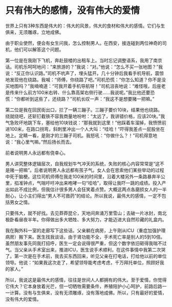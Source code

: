 # 只有伟大的感情，没有伟大的爱情

世界上只有3种东西是伟大的：伟大的风景，伟大的食材和伟大的感情。它们与生俱来，无须雕琢，立地成佛。 

由于职业使然，便会有女生问我，怎么控制男人。在西安，接连碰到两位神奇的司机，他们可以解答这个问题。 

第一位是在我刚下飞机，奔赴鼓楼的出租车上。当时忘记调整语系，我用了南京话。司机乐呵呵地问：“来旅游的？”我说：“对。”他说：“怎么不买一张地图？”我说：“反正你认识路。”司机不吭声了，埋头猛开。几十分钟后我看手机导航，震惊地发现他在绕路。我喊：“师傅，你绕路了吧。”司机恐慌：“你怎么知道？你不是没买地图吗？”我喃喃道：“可我开着手机导航呀！”司机沮丧地说：“难怪哦，后座老是传来什么前方100米右转、什么靠高架右侧行驶……我说呢。”我比他还要恐慌：“你都听到这些了，还绕路？”司机长叹一声：“我这不是想要赌一把嘛。” 

第二位是我在回民街出口，拦了一辆三蹦子。三蹦子要价10块，结果他也绕路。绕就绕吧，还斩钉截铁不容我商量地吩咐：“太远了，我讲错价格，应该20块。”我气急败坏地跳下车，塞给他10块钱说：“那我就到这里！”他踩着车溜掉，我愤愤前进100米，在路口拐弯，斜刺里冲出一个人大叫：“哇哈！”吓得我差点一屁股坐在地上。定睛一看，是刚才的三蹦子司机。我怒吼：“你做什么？！”司机得意地说：“我心里气嘛。”然后扬长而去。 

前者说明男人永远都有侥幸心。 

男人讲究整体逻辑层次，自我规划牛气冲天的系统，失败的核心内容常常是“这不是赌一把嘛”。后者说明男人永远都有孩子气。女人会在思索他们某些举动的过程中死于脑梗。这位司机师傅在我走100米的时间里，沿着大楼另外一条路暴奔半公里，掐准钟点，气喘吁吁冲出来咆哮一句“哇哈”，取得让我吓一跳的成绩。投入产出如此不成比例，但我估计很多男人会狂笑着点赞。大概这两点各磨损女人的一半耐心，让小主们得出“男人不可救药”的结论。所以我说，最伟大的感情，一定不包括男女之情。 

只要伟大，就不好找。去见莽莽昆仑，天地间奔涌万里雪山；去破一片冰封，南北极卧看昼夜半年。你得做出多大牺牲、多大努力，才能迈进大自然珍藏的礼盒内。 

我在胸外科一室的走廊写下这些话。父亲躺在病房，上午刚从ICU（重症加强护理病房）搬下来。医生找我谈话，由于肾功能不全，手术死亡率是别人的5到10倍。虽然朋友事先同我打招呼，医生一定会说得很严重，但这个数字依旧砸得我喘不过气。当父亲从手术室出来，推进ICU，医生说手术顺利，在这件事情中我第二次哭了。第一次是在手术前，我去买东西回来，听见父亲在打电话，打给他以前的单位领导。他说：“如果我这次走了，希望领导能考虑考虑，千万拜托单位，照顾好我的家人。” 

所以，我说这是最伟大的感情，往往是世间人人都拥有的伟大。至于爱情，你觉得它伟大？它本身放着光芒，但一切牺牲需要条件，养殖陪护小心呵护，前路后路一一计算。没有与生俱来，没有无须雕琢，没有落地成佛。所以，只有最好的爱情，没有伟大的爱情。